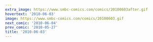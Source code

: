 ```yaml
---
extra_image: https://www.smbc-comics.com/comics/20100603after.gif
hovertext: '2010-06-03'
image: https://www.smbc-comics.com/comics/20100603.gif
next_comic: '2010-06-04'
prev_comic: '2010-05-27'
title: '2010-06-03'
---
```


